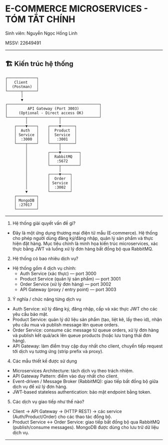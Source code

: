 # E-COMMERCE MICROSERVICES - TÓM TẮT CHÍNH

Sinh viên: Nguyễn Ngọc Hồng Linh

MSSV: 22649491

---

## 🏗️ Kiến trúc hệ thống

```
┌─────────────┐
│   Client    │
│  (Postman)  │
└──────┬──────┘
       │
       ▼
┌─────────────────────────────────────────┐
│         API Gateway (Port 3003)         │
│     (Optional - Direct access OK)       │
└────────┬──────────────┬─────────────────┘
         │              │
    ┌────▼────┐    ┌────▼──────┐
    │  Auth   │    │  Product  │
    │ Service │    │  Service  │
    │  :3000  │    │   :3001   │
    └────┬────┘    └────┬──────┘
         │              │
         │         ┌────▼────────┐
         │         │  RabbitMQ   │
         │         │   :5672     │
         │         └────┬────────┘
         │              │
         │         ┌────▼────┐
         │         │  Order  │
         │         │ Service │
         │         │  :3002  │
         ▼         └─────────┘
    ┌─────────┐
    │ MongoDB │
    │ :27017  │
    └─────────┘
```

---



1) Hệ thống giải quyết vấn đề gì?

- Đây là một ứng dụng thương mại điện tử mẫu (E‑commerce). Hệ thống cho phép người dùng đăng ký/đăng nhập, quản lý sản phẩm và thực hiện đặt hàng. Mục tiêu chính là minh họa kiến trúc microservices, xác thực bằng JWT và luồng xử lý đơn hàng bất đồng bộ qua RabbitMQ.

2) Hệ thống có bao nhiêu dịch vụ?

- Hệ thống gồm 4 dịch vụ chính:
  - Auth Service (xác thực) — port 3000
  - Product Service (quản lý sản phẩm) — port 3001
  - Order Service (xử lý đơn hàng) — port 3002
  - API Gateway (proxy / entry point) — port 3003

3) Ý nghĩa / chức năng từng dịch vụ

- Auth Service: xử lý đăng ký, đăng nhập, cấp và xác thực JWT cho các yêu cầu bảo mật.
- Product Service: quản lý dữ liệu sản phẩm (tạo, liệt kê, lấy theo id), nhận yêu cầu mua và publish message lên queue orders.
- Order Service: consume các message từ queue orders, xử lý đơn hàng và publish kết quả/ack lên queue products (hoặc lưu trạng thái đơn hàng).
- API Gateway: làm điểm truy cập duy nhất cho client, chuyển tiếp request tới dịch vụ tương ứng (strip prefix và proxy).

4) Các mẫu thiết kế được sử dụng

- Microservices Architecture: tách dịch vụ theo trách nhiệm.
- API Gateway Pattern: điểm vào duy nhất cho client.
- Event-driven / Message Broker (RabbitMQ): giao tiếp bất đồng bộ giữa dịch vụ để xử lý đơn hàng.
- JWT-based stateless authentication: bảo mật endpoint bằng token.

5) Các dịch vụ giao tiếp như thế nào?

- Client → API Gateway → (HTTP REST) → các service (Auth/Product/Order) cho các thao tác đồng bộ.
- Product Service ↔ Order Service: giao tiếp bất đồng bộ qua RabbitMQ (publish/consume messages). MongoDB được dùng cho lưu trữ dữ liệu dịch vụ.

---


